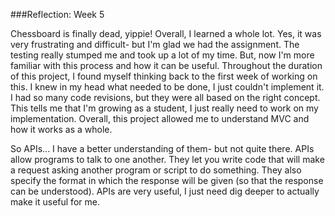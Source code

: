 ###Reflection: Week 5

Chessboard is finally dead, yippie! Overall, I learned a whole lot. Yes, it was very frustrating and difficult- but I'm glad we had the assignment. The testing really stumped me and took up a lot of my time. But, now I'm more familiar with this process and how it can be useful. Throughout the duration of this project, I found myself thinking back to the first week of working on this. I knew in my head what needed to be done, I just couldn't implement it. I had so many code revisions, but they were all based on the right concept. This tells me that I'm growing as a student, I just really need to work on my implementation. Overall, this project allowed me to understand MVC and how it works as a whole.

So APIs... I have a better understanding of them- but not quite there. APIs allow programs to talk to one another. They let you write code that will make a request asking another program or script to do something. They also specify the format in which the response will be given (so that the response can be understood). APIs are very useful, I just need dig deeper to actually make it useful for me.
